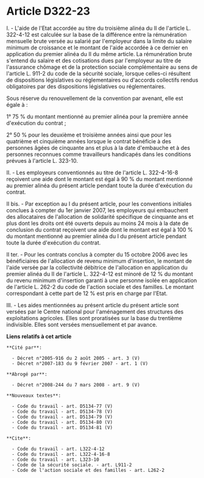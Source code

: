 # Article D322-23

I. - L'aide de l'Etat accordée au titre du troisième alinéa du II de l'article L. 322-4-12 est calculée sur la base de la
différence entre la rémunération mensuelle brute versée au salarié par l'employeur dans la limite du salaire minimum de
croissance et le montant de l'aide accordée à ce dernier en application du premier alinéa du II du même article. La
rémunération brute s'entend du salaire et des cotisations dues par l'employeur au titre de l'assurance chômage et de la
protection sociale complémentaire au sens de l'article L. 911-2 du code de la sécurité sociale, lorsque celles-ci résultent
de dispositions législatives ou réglementaires ou d'accords collectifs rendus obligatoires par des dispositions législatives
ou réglementaires.

Sous réserve du renouvellement de la convention par avenant, elle est égale à :

1° 75 % du montant mentionné au premier alinéa pour la première année d'exécution du contrat ;

2° 50 % pour les deuxième et troisième années ainsi que pour les quatrième et cinquième années lorsque le contrat bénéficie à
des personnes âgées de cinquante ans et plus à la date d'embauche et à des personnes reconnues comme travailleurs handicapés
dans les conditions prévues à l'article L. 323-10.

II. - Les employeurs conventionnés au titre de l'article L. 322-4-16-8 reçoivent une aide dont le montant est égal à 90 % du
montant mentionné au premier alinéa du présent article pendant toute la durée d'exécution du contrat.

II bis. - Par exception au I du présent article, pour les conventions initiales conclues à compter du 1er janvier 2007, les
employeurs qui embauchent des allocataires de l'allocation de solidarité spécifique de cinquante ans et plus dont les droits
ont été ouverts depuis au moins 24 mois à la date de conclusion du contrat reçoivent une aide dont le montant est égal à 100
% du montant mentionné au premier alinéa du I du présent article pendant toute la durée d'exécution du contrat.

II ter. - Pour les contrats conclus à compter du 15 octobre 2006 avec les bénéficiaires de l'allocation de revenu minimum
d'insertion, le montant de l'aide versée par la collectivité débitrice de l'allocation en application du premier alinéa du II
de l'article L. 322-4-12 est minoré de 12 % du montant du revenu minimum d'insertion garanti à une personne isolée en
application de l'article L. 262-2 du code de l'action sociale et des familles. Le montant correspondant à cette part de 12 %
est pris en charge par l'Etat.

III. - Les aides mentionnées au présent article du présent article sont versées par le Centre national pour l'aménagement des
structures des exploitations agricoles. Elles sont proratisées sur la base du trentième indivisible. Elles sont versées
mensuellement et par avance.

**Liens relatifs à cet article**

	**Cité par**:

	  - Décret n°2005-916 du 2 août 2005 - art. 3 (V)
	  - Décret n°2007-183 du 9 février 2007 - art. 1 (V)

	**Abrogé par**:

	  - Décret n°2008-244 du 7 mars 2008 - art. 9 (V)

	**Nouveaux textes**:

	  - Code du travail - art. D5134-77 (V)
	  - Code du travail - art. D5134-78 (V)
	  - Code du travail - art. D5134-79 (V)
	  - Code du travail - art. D5134-80 (V)
	  - Code du travail - art. D5134-81 (V)

	**Cite**:

	  - Code du travail - art. L322-4-12
	  - Code du travail - art. L322-4-16-8
	  - Code du travail - art. L323-10
	  - Code de la sécurité sociale. - art. L911-2
	  - Code de l'action sociale et des familles - art. L262-2
